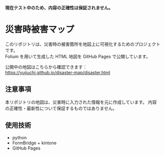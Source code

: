 **現在テスト中のため、内容の正確性は保証されません。**

# 災害時被害マップ
このリポジトリは、災害時の被害箇所を地図上に可視化するためのプロジェクトです。  
Folium を用いて生成した HTML 地図を GitHub Pages で公開しています。  

公開中の地図はこちらから確認できます：  
https://yujiuchi.github.io/disaster-map/disaster.html

## 注意事項
本リポジトリの地図は、災害時に入力された情報を元に作成しています。
内容の正確性・最新性について保証するものではありません。

## 使用技術
- python 
- FormBridge + kintone
- GitHub Pages
